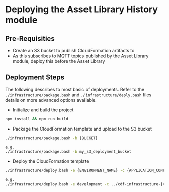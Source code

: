 # Deploying the Asset Library History module

## Pre-Requisities

- Create an S3 bucket to publish CloudFormation artifacts to
- As this subscribes to MQTT topics published by the Asset Library module, deploy this before the Asset Library

## Deployment Steps

The following describes to most basic of deployments.  Refer to the `./infrastructure/package.bash` and `./infrastructure/deply.bash` files details on more advanced options available.

- Initialize and build the project

```sh
npm install && npm run build
```

- Package the CloudFormation template and upload to the S3 bucket

```sh
./infrastructure/package.bash -b {BUCKET}

e.g.
./infrastructure/package.bash -b my_s3_deployment_bucket
```

- Deploy the CloudFormation template
```sh
./infrastructure/deploy.bash -e {ENVIRONMENT_NAME} -c {APPLICATION_CONFIGURATION_OVERRIDES} -t {ASSETLIBRARY_MQTT_TOPIC}

e.g.
./infrastructure/deploy.bash -e development -c ../cdf-infrastructure-{customer}/assetlibraryhistory/development-config.json -t 'cdf/assetlibrary/events/#'
```
